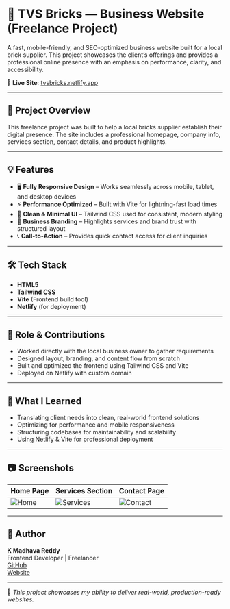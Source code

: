 # 🧱 TVS Bricks — Business Website (Freelance Project)

A fast, mobile-friendly, and SEO-optimized business website built for a local brick supplier. This project showcases the client’s offerings and provides a professional online presence with an emphasis on performance, clarity, and accessibility.

**🔗 Live Site**: [tvsbricks.netlify.app](https://tvsbricks.netlify.app)

---

## 🚀 Project Overview

This freelance project was built to help a local bricks supplier establish their digital presence. The site includes a professional homepage, company info, services section, contact details, and product highlights.

---

## 💡 Features

- 🖥️ **Fully Responsive Design** – Works seamlessly across mobile, tablet, and desktop devices  
- ⚡ **Performance Optimized** – Built with Vite for lightning-fast load times  
- 🎨 **Clean & Minimal UI** – Tailwind CSS used for consistent, modern styling  
- 📇 **Business Branding** – Highlights services and brand trust with structured layout  
- 📞 **Call-to-Action** – Provides quick contact access for client inquiries  

---

## 🛠️ Tech Stack

- **HTML5**  
- **Tailwind CSS**  
- **Vite** (Frontend build tool)  
- **Netlify** (for deployment)

---

## 💼 Role & Contributions

- Worked directly with the local business owner to gather requirements
- Designed layout, branding, and content flow from scratch
- Built and optimized the frontend using Tailwind CSS and Vite
- Deployed on Netlify with custom domain

---

## 📌 What I Learned

- Translating client needs into clean, real-world frontend solutions  
- Optimizing for performance and mobile responsiveness  
- Structuring codebases for maintainability and scalability  
- Using Netlify & Vite for professional deployment

---

## 📷 Screenshots

| Home Page             | Services Section         | Contact Page           |
|----------------------|--------------------------|------------------------|
| ![Home](<img width="1894" height="913" alt="image" src="https://github.com/user-attachments/assets/f8b4f02c-db32-4df5-a34c-ecc2ac63c433" />) | ![Services](<img width="1919" height="909" alt="image" src="https://github.com/user-attachments/assets/101640c3-3d3e-42d8-a973-ff438793999e" />) | ![Contact](<img width="1913" height="884" alt="image" src="https://github.com/user-attachments/assets/55a0d6dd-78e3-4a02-8ce2-916518a40ea9" />) |


---

## 👤 Author

**K Madhava Reddy**  
Frontend Developer | Freelancer  
[GitHub](https://github.com/MADHAVAREDDY-2005)  
[Website](https://tvsbricks.netlify.app)

---

📌 _This project showcases my ability to deliver real-world, production-ready websites._


